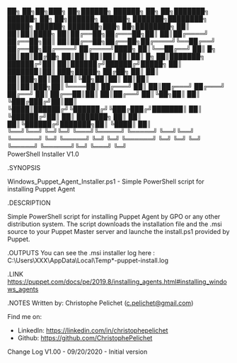 ██╗    ██╗██╗███╗   ██╗██████╗  ██████╗ ██╗    ██╗███████╗    ██████╗ ██╗   ██╗██████╗ ██████╗ ███████╗████████╗     █████╗  ██████╗ ███████╗███╗   ██╗████████╗
██║    ██║██║████╗  ██║██╔══██╗██╔═══██╗██║    ██║██╔════╝    ██╔══██╗██║   ██║██╔══██╗██╔══██╗██╔════╝╚══██╔══╝    ██╔══██╗██╔════╝ ██╔════╝████╗  ██║╚══██╔══╝
██║ █╗ ██║██║██╔██╗ ██║██║  ██║██║   ██║██║ █╗ ██║███████╗    ██████╔╝██║   ██║██████╔╝██████╔╝█████╗     ██║       ███████║██║  ███╗█████╗  ██╔██╗ ██║   ██║   
██║███╗██║██║██║╚██╗██║██║  ██║██║   ██║██║███╗██║╚════██║    ██╔═══╝ ██║   ██║██╔═══╝ ██╔═══╝ ██╔══╝     ██║       ██╔══██║██║   ██║██╔══╝  ██║╚██╗██║   ██║   
╚███╔███╔╝██║██║ ╚████║██████╔╝╚██████╔╝╚███╔███╔╝███████║    ██║     ╚██████╔╝██║     ██║     ███████╗   ██║       ██║  ██║╚██████╔╝███████╗██║ ╚████║   ██║   
 ╚══╝╚══╝ ╚═╝╚═╝  ╚═══╝╚═════╝  ╚═════╝  ╚══╝╚══╝ ╚══════╝    ╚═╝      ╚═════╝ ╚═╝     ╚═╝     ╚══════╝   ╚═╝       ╚═╝  ╚═╝ ╚═════╝ ╚══════╝╚═╝  ╚═══╝   ╚═╝   
PowerShell Installer V1.0                                                                                                                                                                


.SYNOPSIS

Windows_Puppet_Agent_Installer.ps1 - Simple PowerShell script for installing Puppet Agent

.DESCRIPTION

Simple PowerShell script for installing Puppet Agent by GPO or any other distribution system. 
The script downloads the installation file and the .msi source to your Puppet Master server and launche the install.ps1 provided by Puppet.

.OUTPUTS
You can see the .msi installer log here : C:\Users\XXX\AppData\Local\Temp\*-puppet-install.log

.LINK
https://puppet.com/docs/pe/2019.8/installing_agents.html#installing_windows_agents


.NOTES
Written by: Christophe Pelichet (c.pelichet@gmail.com)
 
Find me on: 
 
* LinkedIn:     https://linkedin.com/in/christophepelichet
* Github:       https://github.com/ChristophePelichet
 
Change Log 
V1.00 - 09/20/2020 - Initial version 

